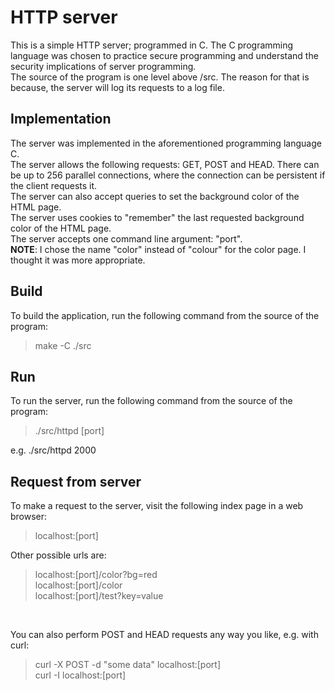 # HTTP server
This is a simple HTTP server; programmed in C. The C programming language was chosen to practice secure programming and understand the security implications of server programming.<br/>
The source of the program is one level above /src. The reason for that is because, the server will log its requests to a log file.

## Implementation
The server was implemented in the aforementioned programming language C.<br/>
The server allows the following requests: GET, POST and HEAD. There can be up to 256 parallel connections, where the connection can be persistent if the client requests it. <br/>
The server can also accept queries to set the background color of the HTML page.</br>
The server uses cookies to "remember" the last requested background color of the HTML page.<br/>
The server accepts one command line argument: "port".<br/>
**NOTE**: I chose the name "color" instead of "colour" for the color page. I thought it was more appropriate.

## Build
To build the application, run the following command from the source of the program:
> make -C ./src

## Run
To run the server, run the following command from the source of the program:
> ./src/httpd [port]

e.g. ./src/httpd 2000

## Request from server
To make a request to the server, visit the following index page in a web browser:
> localhost:[port]

Other possible urls are:
> localhost:[port]/color?bg=red<br/>
  localhost:[port]/color<br/>
  localhost:[port]/test?key=value

<br/>

You can also perform POST and HEAD requests any way you like, e.g. with curl:
> curl -X POST -d "some data" localhost:[port]<br/>
  curl -I localhost:[port] 
